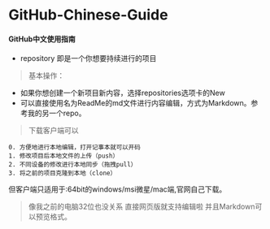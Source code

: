 ﻿# GitHub-Chinese-Guide
#### GitHub中文使用指南
- repository 即是一个你想要持续进行的项目
> 基本操作：
- 如果你想创建一个新项目新内容，选择repositories选项卡的New
- 可以直接使用名为ReadMe的md文件进行内容编辑，方式为Markdown。参考我的另一个repo。

> 下载客户端可以  

    0. 方便地进行本地编辑，打开记事本就可以开码
    1. 修改项目后本地文件的上传（push）
    2. 不同设备的修改进行本地同步（拖拽pull）
    3. 将之前的项目克隆到本地（clone）
但客户端只适用于:64bit的windows/msi微星/mac端,官网自己下载。
> 像我之前的电脑32位也没关系 直接网页版就支持编辑啦 并且Markdown可以预览格式。
    
